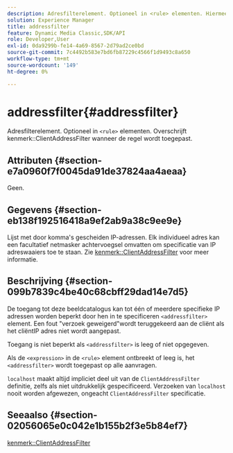 ```yaml
---
description: Adresfilterelement. Optioneel in <rule> elementen. Hiermee wordt het kenmerk ClientAddressFilter genegeerd wanneer de regel wordt toegepast.
solution: Experience Manager
title: addressfilter
feature: Dynamic Media Classic,SDK/API
role: Developer,User
exl-id: 0da9299b-fe14-4a69-8567-2d79ad2ce0bd
source-git-commit: 7c4492b583e7bd6fb87229c4566f1d9493c8a650
workflow-type: tm+mt
source-wordcount: '149'
ht-degree: 0%

---
```


# addressfilter{#addressfilter}

Adresfilterelement. Optioneel in `<rule>` elementen. Overschrijft kenmerk::ClientAddressFilter wanneer de regel wordt toegepast.

## Attributen {#section-e7a0960f7f0045da91de37824aa4aeaa}

Geen.

## Gegevens {#section-eb138f192516418a9ef2ab9a38c9ee9e}

Lijst met door komma&#39;s gescheiden IP-adressen. Elk individueel adres kan een facultatief netmasker achtervoegsel omvatten om specificatie van IP adreswaaiers toe te staan. Zie [kenmerk::ClientAddressFilter](/help/aem-is-ir-api/ir-api/material-cat/image-rendering-api-ref/c-ir-material-catalog/c-ir-attributes-reference/r-ir-clientaddressfilter.md) voor meer informatie.

## Beschrijving {#section-099b7839c4be40c68cbff29dad14e7d5}

De toegang tot deze beeldcatalogus kan tot één of meerdere specifieke IP adressen worden beperkt door hen in te specificeren `<addressfilter>` element. Een fout &quot;verzoek geweigerd&quot;wordt teruggekeerd aan de cliënt als het cliëntIP adres niet wordt aangepast.

Toegang is niet beperkt als `<addressfilter>` is leeg of niet opgegeven.

Als de `<expression>` in de `<rule>` element ontbreekt of leeg is, het `<addressfilter>` wordt toegepast op alle aanvragen.

`localhost` maakt altijd impliciet deel uit van de `ClientAddressFilter` definitie, zelfs als niet uitdrukkelijk gespecificeerd. Verzoeken van `localhost` nooit worden afgewezen, ongeacht `ClientAddressFilter` specificatie.

## Seeaalso {#section-02056065e0c042e1b155b2f3e5b84ef7}

[kenmerk::ClientAddressFilter](../../../../../ir-api/material-cat/image-rendering-api-ref/c-ir-material-catalog/c-ir-attributes-reference/r-ir-clientaddressfilter.md#reference-52a541cec0b0424faf263d1fb4946b5f)

